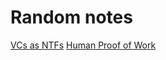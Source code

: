 # Random notes

[VCs as NTFs](VerifiableCredentialsAsNonFungibleTokens.md)
[Human Proof of Work](HUMAN-MINTING.md)
